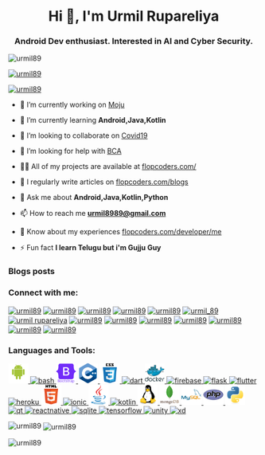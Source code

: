 <h1 align="center">Hi 👋, I'm Urmil Rupareliya</h1>
<h3 align="center">Android Dev enthusiast. Interested in AI and Cyber Security.</h3>

<p align="left"> <img src="https://komarev.com/ghpvc/?username=urmil89&label=Profile%20views&color=0e75b6&style=flat" alt="urmil89" /> </p>

<p align="left"> <a href="https://github.com/ryo-ma/github-profile-trophy"><img src="https://github-profile-trophy.vercel.app/?username=urmil89" alt="urmil89" /></a> </p>

<p align="left"> <a href="https://twitter.com/urmil89" target="blank"><img src="https://img.shields.io/twitter/follow/urmil89?logo=twitter&style=for-the-badge" alt="urmil89" /></a> </p>

- 🔭 I’m currently working on [Moju](https://github.com/urmil89/Moju)

- 🌱 I’m currently learning **Android,Java,Kotlin**

- 👯 I’m looking to collaborate on [Covid19](https://github.com/urmil89/covid19)

- 🤝 I’m looking for help with [BCA](https://github.com/urmil89/BCA)

- 👨‍💻 All of my projects are available at [flopcoders.com/](flopcoders.com/)

- 📝 I regularly write articles on [flopcoders.com/blogs](flopcoders.com/blogs)

- 💬 Ask me about **Android,Java,Kotlin,Python**

- 📫 How to reach me **urmil8989@gmail.com**

- 📄 Know about my experiences [flopcoders.com/developer/me](flopcoders.com/developer/me)

- ⚡ Fun fact **I learn Telugu but i'm Gujju Guy**

### Blogs posts
<!-- BLOG-POST-LIST:START -->
<!-- BLOG-POST-LIST:END -->

<h3 align="left">Connect with me:</h3>
<p align="left">
<a href="https://codepen.io/urmil89" target="blank"><img align="center" src="https://raw.githubusercontent.com/rahuldkjain/github-profile-readme-generator/neutral-icons/src/images/icons/Social/codepen.svg" alt="urmil89" height="30" width="40" /></a>
<a href="https://dev.to/urmil89" target="blank"><img align="center" src="https://cdn.jsdelivr.net/npm/simple-icons@3.0.1/icons/dev-dot-to.svg" alt="urmil89" height="30" width="40" /></a>
<a href="https://twitter.com/urmil89" target="blank"><img align="center" src="https://raw.githubusercontent.com/rahuldkjain/github-profile-readme-generator/neutral-icons/src/images/icons/Social/twitter.svg" alt="urmil89" height="30" width="40" /></a>
<a href="https://linkedin.com/in/urmil89" target="blank"><img align="center" src="https://raw.githubusercontent.com/rahuldkjain/github-profile-readme-generator/neutral-icons/src/images/icons/Social/linked-in-alt.svg" alt="urmil89" height="30" width="40" /></a>
<a href="https://fb.com/urmil89" target="blank"><img align="center" src="https://raw.githubusercontent.com/rahuldkjain/github-profile-readme-generator/neutral-icons/src/images/icons/Social/facebook.svg" alt="urmil89" height="30" width="40" /></a>
<a href="https://instagram.com/urmil_89" target="blank"><img align="center" src="https://raw.githubusercontent.com/rahuldkjain/github-profile-readme-generator/neutral-icons/src/images/icons/Social/instagram.svg" alt="urmil_89" height="30" width="40" /></a>
<a href="https://www.youtube.com/c/urmil rupareliya" target="blank"><img align="center" src="https://raw.githubusercontent.com/rahuldkjain/github-profile-readme-generator/neutral-icons/src/images/icons/Social/youtube.svg" alt="urmil rupareliya" height="30" width="40" /></a>
<a href="https://www.codechef.com/users/urmil89" target="blank"><img align="center" src="https://cdn.jsdelivr.net/npm/simple-icons@3.1.0/icons/codechef.svg" alt="urmil89" height="30" width="40" /></a>
<a href="https://www.hackerrank.com/urmil89" target="blank"><img align="center" src="https://raw.githubusercontent.com/rahuldkjain/github-profile-readme-generator/neutral-icons/src/images/icons/Social/hackerrank.svg" alt="urmil89" height="30" width="40" /></a>
<a href="https://codeforces.com/profile/urmil89" target="blank"><img align="center" src="https://cdn.jsdelivr.net/npm/simple-icons@3.0.1/icons/codeforces.svg" alt="urmil89" height="30" width="40" /></a>
<a href="https://www.leetcode.com/urmil89" target="blank"><img align="center" src="https://raw.githubusercontent.com/rahuldkjain/github-profile-readme-generator/neutral-icons/src/images/icons/Social/leet-code.svg" alt="urmil89" height="30" width="40" /></a>
<a href="https://www.hackerearth.com/urmil89" target="blank"><img align="center" src="https://raw.githubusercontent.com/rahuldkjain/github-profile-readme-generator/neutral-icons/src/images/icons/Social/hackerearth.svg" alt="urmil89" height="30" width="40" /></a>
<a href="https://auth.geeksforgeeks.org/user/urmil89" target="blank"><img align="center" src="https://raw.githubusercontent.com/rahuldkjain/github-profile-readme-generator/neutral-icons/src/images/icons/Social/geeks-for-geeks.svg" alt="urmil89" height="30" width="40" /></a>
<a href="https://www.topcoder.com/members/urmil89" target="blank"><img align="center" src="https://cdn.jsdelivr.net/npm/simple-icons@3.0.1/icons/topcoder.svg" alt="urmil89" height="30" width="40" /></a>
</p>

<h3 align="left">Languages and Tools:</h3>
<p align="left"> <a href="https://developer.android.com" target="_blank"> <img src="https://raw.githubusercontent.com/devicons/devicon/master/icons/android/android-original-wordmark.svg" alt="android" width="40" height="40"/> </a> <a href="https://www.gnu.org/software/bash/" target="_blank"> <img src="https://www.vectorlogo.zone/logos/gnu_bash/gnu_bash-icon.svg" alt="bash" width="40" height="40"/> </a> <a href="https://getbootstrap.com" target="_blank"> <img src="https://raw.githubusercontent.com/devicons/devicon/master/icons/bootstrap/bootstrap-plain-wordmark.svg" alt="bootstrap" width="40" height="40"/> </a> <a href="https://www.w3schools.com/cpp/" target="_blank"> <img src="https://raw.githubusercontent.com/devicons/devicon/master/icons/cplusplus/cplusplus-original.svg" alt="cplusplus" width="40" height="40"/> </a> <a href="https://www.w3schools.com/css/" target="_blank"> <img src="https://raw.githubusercontent.com/devicons/devicon/master/icons/css3/css3-original-wordmark.svg" alt="css3" width="40" height="40"/> </a> <a href="https://dart.dev" target="_blank"> <img src="https://www.vectorlogo.zone/logos/dartlang/dartlang-icon.svg" alt="dart" width="40" height="40"/> </a> <a href="https://www.docker.com/" target="_blank"> <img src="https://raw.githubusercontent.com/devicons/devicon/master/icons/docker/docker-original-wordmark.svg" alt="docker" width="40" height="40"/> </a> <a href="https://firebase.google.com/" target="_blank"> <img src="https://www.vectorlogo.zone/logos/firebase/firebase-icon.svg" alt="firebase" width="40" height="40"/> </a> <a href="https://flask.palletsprojects.com/" target="_blank"> <img src="https://www.vectorlogo.zone/logos/pocoo_flask/pocoo_flask-icon.svg" alt="flask" width="40" height="40"/> </a> <a href="https://flutter.dev" target="_blank"> <img src="https://www.vectorlogo.zone/logos/flutterio/flutterio-icon.svg" alt="flutter" width="40" height="40"/> </a> <a href="https://heroku.com" target="_blank"> <img src="https://www.vectorlogo.zone/logos/heroku/heroku-icon.svg" alt="heroku" width="40" height="40"/> </a> <a href="https://www.w3.org/html/" target="_blank"> <img src="https://raw.githubusercontent.com/devicons/devicon/master/icons/html5/html5-original-wordmark.svg" alt="html5" width="40" height="40"/> </a> <a href="https://ionicframework.com" target="_blank"> <img src="https://upload.wikimedia.org/wikipedia/commons/d/d1/Ionic_Logo.svg" alt="ionic" width="40" height="40"/> </a> <a href="https://www.java.com" target="_blank"> <img src="https://raw.githubusercontent.com/devicons/devicon/master/icons/java/java-original.svg" alt="java" width="40" height="40"/> </a> <a href="https://kotlinlang.org" target="_blank"> <img src="https://www.vectorlogo.zone/logos/kotlinlang/kotlinlang-icon.svg" alt="kotlin" width="40" height="40"/> </a> <a href="https://www.linux.org/" target="_blank"> <img src="https://raw.githubusercontent.com/devicons/devicon/master/icons/linux/linux-original.svg" alt="linux" width="40" height="40"/> </a> <a href="https://www.mongodb.com/" target="_blank"> <img src="https://raw.githubusercontent.com/devicons/devicon/master/icons/mongodb/mongodb-original-wordmark.svg" alt="mongodb" width="40" height="40"/> </a> <a href="https://www.mysql.com/" target="_blank"> <img src="https://raw.githubusercontent.com/devicons/devicon/master/icons/mysql/mysql-original-wordmark.svg" alt="mysql" width="40" height="40"/> </a> <a href="https://www.php.net" target="_blank"> <img src="https://raw.githubusercontent.com/devicons/devicon/master/icons/php/php-original.svg" alt="php" width="40" height="40"/> </a> <a href="https://www.python.org" target="_blank"> <img src="https://raw.githubusercontent.com/devicons/devicon/master/icons/python/python-original.svg" alt="python" width="40" height="40"/> </a> <a href="https://www.qt.io/" target="_blank"> <img src="https://upload.wikimedia.org/wikipedia/commons/0/0b/Qt_logo_2016.svg" alt="qt" width="40" height="40"/> </a> <a href="https://reactnative.dev/" target="_blank"> <img src="https://reactnative.dev/img/header_logo.svg" alt="reactnative" width="40" height="40"/> </a> <a href="https://www.sqlite.org/" target="_blank"> <img src="https://www.vectorlogo.zone/logos/sqlite/sqlite-icon.svg" alt="sqlite" width="40" height="40"/> </a> <a href="https://www.tensorflow.org" target="_blank"> <img src="https://www.vectorlogo.zone/logos/tensorflow/tensorflow-icon.svg" alt="tensorflow" width="40" height="40"/> </a> <a href="https://unity.com/" target="_blank"> <img src="https://www.vectorlogo.zone/logos/unity3d/unity3d-icon.svg" alt="unity" width="40" height="40"/> </a> <a href="https://www.adobe.com/products/xd.html" target="_blank"> <img src="https://cdn.worldvectorlogo.com/logos/adobe-xd.svg" alt="xd" width="40" height="40"/> </a> </p>

<p><img align="left" src="https://github-readme-stats.vercel.app/api/top-langs?username=urmil89&show_icons=true&locale=en&layout=compact" alt="urmil89" /></p>

<p>&nbsp;<img align="center" src="https://github-readme-stats.vercel.app/api?username=urmil89&show_icons=true&locale=en" alt="urmil89" /></p>

<p><img align="center" src="https://github-readme-streak-stats.herokuapp.com/?user=urmil89&" alt="urmil89" /></p>

